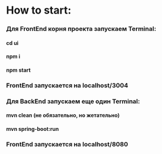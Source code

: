 # How to start:
### Для FrontEnd корня проекта запускаем Terminal:
#### cd ui
#### npm i
#### npm start

### FrontEnd запускается  на localhost/3004

### Для BackEnd запускаем еще один Terminal:
#### mvn clean  (не обязательно, но жетательно)
#### mvn spring-boot:run

### FrontEnd запускается  на localhost/8080